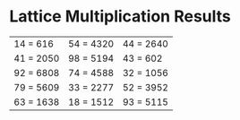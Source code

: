 # Lattice Multiplication Results

|   |   |   |
|---|---|---|
| 14 = 616 | 54 = 4320 | 44 = 2640 |
| 41 = 2050 | 98 = 5194 | 43 = 602 |
| 92 = 6808 | 74 = 4588 | 32 = 1056 |
| 79 = 5609 | 33 = 2277 | 52 = 3952 |
| 63 = 1638 | 18 = 1512 | 93 = 5115 |
